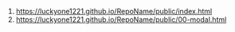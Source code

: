 1. <https://luckyone1221.github.io/RepoName/public/index.html>
2. <https://luckyone1221.github.io/RepoName/public/00-modal.html>